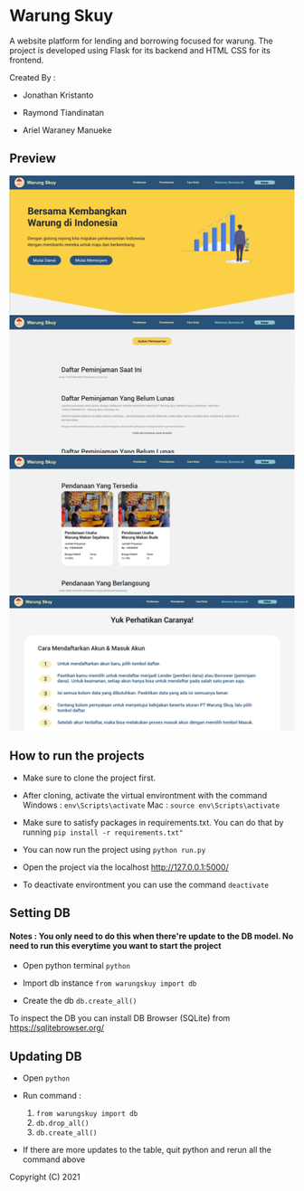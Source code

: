 # Warung Skuy
A website platform for lending and borrowing focused for warung. The project is developed using Flask for its backend and HTML CSS for its frontend.

Created By :

* Jonathan Kristanto 

* Raymond Tiandinatan

* Ariel Waraney Manueke


## Preview
![](preview/Preview-Home.png)
![](preview/Preview-Peminjam.png)
![](preview/Preview-Pendanaan.png)
![](preview/Preview-Cara_Kerja.png)

## How to run the projects
- Make sure to clone the project first.

- After cloning, activate the virtual environtment with the command 
Windows : ```env\Scripts\activate```
Mac : ```source env\Scripts\activate```

- Make sure to satisfy packages in requirements.txt. You can do that by running ```pip install -r requirements.txt"``` 

- You can now run the project using ```python run.py```

- Open the project via the localhost http://127.0.0.1:5000/ 

- To deactivate environtment you can use the command ```deactivate```

## Setting DB
#### Notes : You only need to do this when there're update to the DB model. No need to run this everytime you want to start the project
- Open python terminal ```python```

- Import db instance ```from warungskuy import db```

- Create the db ```db.create_all()```

To inspect the DB you can install DB Browser (SQLite) from https://sqlitebrowser.org/ 


## Updating DB

- Open ```python```

- Run command :
    1. ```from warungskuy import db```
    2. ```db.drop_all()```
    3. ```db.create_all()```

- If there are more updates to the table, quit python and rerun all the command above

Copyright (C) 2021 